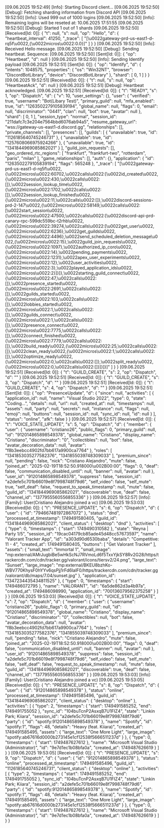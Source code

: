 [09.06.2025 19:52:49] [Info]: Starting Discord client...
[09.06.2025 19:52:50] [Debug]: Fetching sharding information from Discord API
[09.06.2025 19:52:50] [Info]: Used 999 out of 1000 logins
[09.06.2025 19:52:50] [Info]: Remaining logins will be reseted at: 10.06.2025 17:51:55
[09.06.2025 19:52:50] [Debug]: Started 1 out of 1 shards
[09.06.2025 19:52:50] [Received[Id: 0]]: {
  "t": null,
  "s": null,
  "op": "Hello",
  "d": {
    "heartbeat_interval": 41250,
    "_trace": [
      "[\u0022gateway-prd-us-east1-d-rq5f\u0022,{\u0022micros\u0022:0.0}]"
    ]
  }
}
[09.06.2025 19:52:50] [Info]: Received Hello message.
[09.06.2025 19:52:50] [Debug]: Sending heartbeat. Sequence: 
[09.06.2025 19:52:50] [Sent[Id: 0]]: {
  "op": "Heartbeat",
  "d": null
}
[09.06.2025 19:52:50] [Info]: Sending Identify payload
[09.06.2025 19:52:51] [Sent[Id: 0]]: {
  "op": "Identify",
  "d": {
    "intents": 1048575,
    "properties": {
      "os": "Win32NT",
      "browser": "DiscordBotLibrary",
      "device": "DiscordBotLibrary"
    },
    "shard": [
      0,
      1
    ]
  }
}
[09.06.2025 19:52:51] [Received[Id: 0]]: {
  "t": null,
  "s": null,
  "op": "HeartbeatAck",
  "d": null
}
[09.06.2025 19:52:51] [Debug]: Heartbeat acknowledged.
[09.06.2025 19:52:51] [Received[Id: 0]]: {
  "t": "READY",
  "s": 1,
  "op": "Dispatch",
  "d": {
    "v": 10,
    "user_settings": {},
    "user": {
      "verified": true,
      "username": "Bot(Libary Test)",
      "primary_guild": null,
      "mfa_enabled": true,
      "id": "1263502279105839194",
      "global_name": null,
      "flags": 0,
      "email": null,
      "discriminator": "0441",
      "clan": null,
      "bot": true,
      "avatar": null
    },
    "shard": [
      0,
      1
    ],
    "session_type": "normal",
    "session_id": "211dafc7c3e204e7564bbd6076ab94a5",
    "resume_gateway_url": "wss://gateway-us-east1-d.discord.gg",
    "relationships": [],
    "private_channels": [],
    "presences": [],
    "guilds": [
      {
        "unavailable": true,
        "id": "1126185640745246731"
      },
      {
        "unavailable": true,
        "id": "1257608066975924266"
      },
      {
        "unavailable": true,
        "id": "1341844969085862021"
      }
    ],
    "guild_join_requests": [],
    "geo_ordered_rtc_regions": [
      "frankfurt",
      "frankfurt-two",
      "rotterdam",
      "paris",
      "milan"
    ],
    "game_relationships": [],
    "auth": {},
    "application": {
      "id": "1263502279105839194",
      "flags": 565248
    },
    "_trace": [
      "[\u0022gateway-prd-us-east1-d-rq5f\u0022,{\u0022micros\u0022:60702,\u0022calls\u0022:[\u0022id_created\u0022,{\u0022micros\u0022:430,\u0022calls\u0022:[]},\u0022session_lookup_time\u0022,{\u0022micros\u0022:1702,\u0022calls\u0022:[]},\u0022session_lookup_finished\u0022,{\u0022micros\u0022:11,\u0022calls\u0022:[]},\u0022discord-sessions-prd-2-147\u0022,{\u0022micros\u0022:58149,\u0022calls\u0022:[\u0022start_session\u0022,{\u0022micros\u0022:47500,\u0022calls\u0022:[\u0022discord-api-prd-canary-rpc-599dc559bc-t2rhb\u0022,{\u0022micros\u0022:39274,\u0022calls\u0022:[\u0022get_user\u0022,{\u0022micros\u0022:6236},\u0022get_guilds\u0022,{\u0022micros\u0022:4496},\u0022send_scheduled_deletion_message\u0022,{\u0022micros\u0022:15},\u0022guild_join_requests\u0022,{\u0022micros\u0022:1097},\u0022authorized_ip_coro\u0022,{\u0022micros\u0022:14},\u0022pending_payments\u0022,{\u0022micros\u0022:1231},\u0022apex_user_experiments\u0022,{\u0022micros\u0022:12},\u0022user_activities\u0022,{\u0022micros\u0022:3},\u0022played_application_ids\u0022,{\u0022micros\u0022:2}]}]},\u0022starting_guild_connect\u0022,{\u0022micros\u0022:47,\u0022calls\u0022:[]},\u0022presence_started\u0022,{\u0022micros\u0022:2691,\u0022calls\u0022:[]},\u0022guilds_started\u0022,{\u0022micros\u0022:103,\u0022calls\u0022:[]},\u0022lobbies_started\u0022,{\u0022micros\u0022:1,\u0022calls\u0022:[]},\u0022guilds_connect\u0022,{\u0022micros\u0022:1,\u0022calls\u0022:[]},\u0022presence_connect\u0022,{\u0022micros\u0022:7775,\u0022calls\u0022:[]},\u0022connect_finished\u0022,{\u0022micros\u0022:7779,\u0022calls\u0022:[]},\u0022build_ready\u0022,{\u0022micros\u0022:25,\u0022calls\u0022:[]},\u0022clean_ready\u0022,{\u0022micros\u0022:1,\u0022calls\u0022:[]},\u0022optimize_ready\u0022,{\u0022micros\u0022:0,\u0022calls\u0022:[]},\u0022split_ready\u0022,{\u0022micros\u0022:0,\u0022calls\u0022:[]}]}]}]"
    ]
  }
}
[09.06.2025 19:52:51] [Received[Id: 0]]: {
  "t": "GUILD_CREATE",
  "s": 2,
  "op": "Dispatch",
  "d": ""
}
[09.06.2025 19:52:51] [Received[Id: 0]]: {
  "t": "GUILD_CREATE",
  "s": 3,
  "op": "Dispatch",
  "d": ""
}
[09.06.2025 19:52:51] [Received[Id: 0]]: {
  "t": "GUILD_CREATE",
  "s": 4,
  "op": "Dispatch",
  "d": ""
}
[09.06.2025 19:52:51] [Sent[Id: 0]]: {
  "op": "PresenceUpdate",
  "d": {
    "since": null,
    "activities": [
      {
        "application_id": null,
        "name": "Visual Studio 2022",
        "type": 0,
        "state": "Coding...",
        "details": null,
        "url": null,
        "created_at": null,
        "timestamps": null,
        "assets": null,
        "party": null,
        "secrets": null,
        "instance": null,
        "flags": null,
        "emoji": null,
        "buttons": null,
        "session_id": null,
        "sync_id": null,
        "id": null
      }
    ],
    "status": "online",
    "afk": false
  }
}
[09.06.2025 19:52:57] [Received[Id: 0]]: {
  "t": "VOICE_STATE_UPDATE",
  "s": 5,
  "op": "Dispatch",
  "d": {
    "member": {
      "user": {
        "username": "cristiano26",
        "public_flags": 0,
        "primary_guild": null,
        "id": "912014865898549378",
        "global_name": "Cristiano",
        "display_name": "Cristiano",
        "discriminator": "0",
        "collectibles": null,
        "bot": false,
        "avatar_decoration_data": null,
        "avatar": "f8b3eebcc4902fd7bb617a9900ca7764"
      },
      "roles": [
        "1341853035277582376",
        "1341855039748309033"
      ],
      "premium_since": null,
      "pending": false,
      "nick": "Cristiano Alejandro",
      "mute": false,
      "joined_at": "2025-02-19T18:52:50.918000\u002B00:00",
      "flags": 0,
      "deaf": false,
      "communication_disabled_until": null,
      "banner": null,
      "avatar": null
    },
    "user_id": "912014865898549378",
    "suppress": false,
    "session_id": "a2defe5c701b66019e8f7998748f79d6",
    "self_video": false,
    "self_mute": true,
    "self_deaf": false,
    "request_to_speak_timestamp": null,
    "mute": false,
    "guild_id": "1341844969085862021",
    "discoverable": true,
    "deaf": false,
    "channel_id": "1377955560556855336"
  }
}
[09.06.2025 19:52:57] [Info]: [Family]: User(Cristiano Alejandro joined a vc)
[09.06.2025 19:53:03] [Received[Id: 0]]: {
  "t": "PRESENCE_UPDATE",
  "s": 6,
  "op": "Dispatch",
  "d": {
    "user": {
      "id": "794667481972867072"
    },
    "status": "dnd",
    "processed_at_timestamp": 1749491580405,
    "guild_id": "1341844969085862021",
    "client_status": {
      "desktop": "dnd"
    },
    "activities": [
      {
        "type": 0,
        "timestamps": {
          "start": 1749490310582
        },
        "state": "Reyna | Party 1/5",
        "session_id": "19cac04179cb85ade45d48cc57673597",
        "name": "Valorant Tracker App",
        "id": "a303d90d6530baba",
        "details": "Competitive: 11 - 4",
        "created_at": 1749491580405,
        "buttons": [
          "Get Valorant Tracker"
        ],
        "assets": {
          "small_text": "Immortal 1",
          "small_image": "mp:external/AMrJugbiBe5wHkScNJ7RVmoLd6f5TxxYjkSY8Rv2G28/https/trackercdn.com/cdn/tracker.gg/valorant/icons/tiersv2/24.png",
          "large_text": "Sunset",
          "large_image": "mp:external/BKEU8bzhKo-WBV770KhysF0hYYv6qsPjj1rFd6IalF0/https/trackercdn.com/cdn/tracker.gg/valorant/db/maps/7.04/sunset.jpg"
        },
        "application_id": "1347234435434811525"
      },
      {
        "type": 0,
        "timestamps": {
          "start": 1749486072795
        },
        "name": "VALORANT",
        "id": "6a5de862d3a4b97a",
        "created_at": 1749486098990,
        "application_id": "700136079562375258"
      }
    ]
  }
}
[09.06.2025 19:53:03] [Received[Id: 0]]: {
  "t": "VOICE_STATE_UPDATE",
  "s": 7,
  "op": "Dispatch",
  "d": {
    "member": {
      "user": {
        "username": "cristiano26",
        "public_flags": 0,
        "primary_guild": null,
        "id": "912014865898549378",
        "global_name": "Cristiano",
        "display_name": "Cristiano",
        "discriminator": "0",
        "collectibles": null,
        "bot": false,
        "avatar_decoration_data": null,
        "avatar": "f8b3eebcc4902fd7bb617a9900ca7764"
      },
      "roles": [
        "1341853035277582376",
        "1341855039748309033"
      ],
      "premium_since": null,
      "pending": false,
      "nick": "Cristiano Alejandro",
      "mute": false,
      "joined_at": "2025-02-19T18:52:50.918000\u002B00:00",
      "flags": 0,
      "deaf": false,
      "communication_disabled_until": null,
      "banner": null,
      "avatar": null
    },
    "user_id": "912014865898549378",
    "suppress": false,
    "session_id": "a2defe5c701b66019e8f7998748f79d6",
    "self_video": false,
    "self_mute": false,
    "self_deaf": false,
    "request_to_speak_timestamp": null,
    "mute": false,
    "guild_id": "1341844969085862021",
    "discoverable": true,
    "deaf": false,
    "channel_id": "1377955560556855336"
  }
}
[09.06.2025 19:53:03] [Info]: [Family]: User(Cristiano Alejandro joined a vc)
[09.06.2025 19:53:05] [Received[Id: 0]]: {
  "t": "PRESENCE_UPDATE",
  "s": 8,
  "op": "Dispatch",
  "d": {
    "user": {
      "id": "912014865898549378"
    },
    "status": "online",
    "processed_at_timestamp": 1749491585496,
    "guild_id": "1341844969085862021",
    "client_status": {
      "desktop": "online"
    },
    "activities": [
      {
        "type": 2,
        "timestamps": {
          "start": 1749491585252,
          "end": 1749491755052
        },
        "sync_id": "104buTcnP2AsxqB7U1FIZ4",
        "state": "Linkin Park; Kiiara",
        "session_id": "a2defe5c701b66019e8f7998748f79d6",
        "party": {
          "id": "spotify:912014865898549378"
        },
        "name": "Spotify",
        "id": "spotify:1",
        "flags": 48,
        "details": "Heavy (feat. Kiiara)",
        "created_at": 1749491585495,
        "assets": {
          "large_text": "One More Light",
          "large_image": "spotify:ab67616d0000b273145e1cf12538f5666511237d"
        }
      },
      {
        "type": 0,
        "timestamps": {
          "start": 1749487627612
        },
        "name": "Microsoft Visual Studio (Administrator)",
        "id": "9e7d1ec1b08bfa0a",
        "created_at": 1749487626619
      }
    ]
  }
}
[09.06.2025 19:53:05] [Received[Id: 0]]: {
  "t": "PRESENCE_UPDATE",
  "s": 9,
  "op": "Dispatch",
  "d": {
    "user": {
      "id": "912014865898549378"
    },
    "status": "online",
    "processed_at_timestamp": 1749491585496,
    "guild_id": "1126185640745246731",
    "client_status": {
      "desktop": "online"
    },
    "activities": [
      {
        "type": 2,
        "timestamps": {
          "start": 1749491585252,
          "end": 1749491755052
        },
        "sync_id": "104buTcnP2AsxqB7U1FIZ4",
        "state": "Linkin Park; Kiiara",
        "session_id": "a2defe5c701b66019e8f7998748f79d6",
        "party": {
          "id": "spotify:912014865898549378"
        },
        "name": "Spotify",
        "id": "spotify:1",
        "flags": 48,
        "details": "Heavy (feat. Kiiara)",
        "created_at": 1749491585495,
        "assets": {
          "large_text": "One More Light",
          "large_image": "spotify:ab67616d0000b273145e1cf12538f5666511237d"
        }
      },
      {
        "type": 0,
        "timestamps": {
          "start": 1749487627612
        },
        "name": "Microsoft Visual Studio (Administrator)",
        "id": "9e7d1ec1b08bfa0a",
        "created_at": 1749487626619
      }
    ]
  }
}
